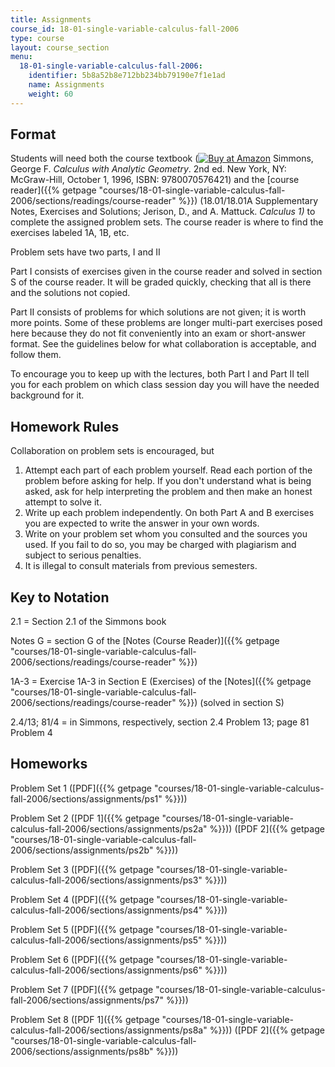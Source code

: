 ```yaml
---
title: Assignments
course_id: 18-01-single-variable-calculus-fall-2006
type: course
layout: course_section
menu:
  18-01-single-variable-calculus-fall-2006:
    identifier: 5b8a52b8e712bb234bb79190e7f1e1ad
    name: Assignments
    weight: 60
---
```


Format
------

Students will need both the course textbook ([![Buy at Amazon](/images/a_logo_17.gif)](http://www.amazon.com/exec/obidos/ASIN/0070576424/ref=nosim/mitopencourse-20) Simmons, George F. _Calculus with Analytic Geometry_. 2nd ed. New York, NY: McGraw-Hill, October 1, 1996, ISBN: 9780070576421) and the [course reader]({{% getpage "courses/18-01-single-variable-calculus-fall-2006/sections/readings/course-reader" %}}) (18.01/18.01A Supplementary Notes, Exercises and Solutions; Jerison, D., and A. Mattuck. _Calculus 1)_ to complete the assigned problem sets. The course reader is where to find the exercises labeled 1A, 1B, etc.

Problem sets have two parts, I and II

Part I consists of exercises given in the course reader and solved in section S of the course reader. It will be graded quickly, checking that all is there and the solutions not copied.

Part II consists of problems for which solutions are not given; it is worth more points. Some of these problems are longer multi-part exercises posed here because they do not fit conveniently into an exam or short-answer format. See the guidelines below for what collaboration is acceptable, and follow them.

To encourage you to keep up with the lectures, both Part I and Part II tell you for each problem on which class session day you will have the needed background for it.

Homework Rules
--------------

Collaboration on problem sets is encouraged, but

1.  Attempt each part of each problem yourself. Read each portion of the problem before asking for help. If you don't understand what is being asked, ask for help interpreting the problem and then make an honest attempt to solve it.
2.  Write up each problem independently. On both Part A and B exercises you are expected to write the answer in your own words.
3.  Write on your problem set whom you consulted and the sources you used. If you fail to do so, you may be charged with plagiarism and subject to serious penalties.
4.  It is illegal to consult materials from previous semesters.

Key to Notation
---------------

2.1 = Section 2.1 of the Simmons book

Notes G = section G of the [Notes (Course Reader)]({{% getpage "courses/18-01-single-variable-calculus-fall-2006/sections/readings/course-reader" %}})

1A-3 = Exercise 1A-3 in Section E (Exercises) of the [Notes]({{% getpage "courses/18-01-single-variable-calculus-fall-2006/sections/readings/course-reader" %}}) (solved in section S)

2.4/13; 81/4 = in Simmons, respectively, section 2.4 Problem 13; page 81 Problem 4

Homeworks
---------

Problem Set 1 ([PDF]({{% getpage "courses/18-01-single-variable-calculus-fall-2006/sections/assignments/ps1" %}}))

Problem Set 2 ([PDF 1]({{% getpage "courses/18-01-single-variable-calculus-fall-2006/sections/assignments/ps2a" %}})) ([PDF 2]({{% getpage "courses/18-01-single-variable-calculus-fall-2006/sections/assignments/ps2b" %}}))

Problem Set 3 ([PDF]({{% getpage "courses/18-01-single-variable-calculus-fall-2006/sections/assignments/ps3" %}}))

Problem Set 4 ([PDF]({{% getpage "courses/18-01-single-variable-calculus-fall-2006/sections/assignments/ps4" %}}))

Problem Set 5 ([PDF]({{% getpage "courses/18-01-single-variable-calculus-fall-2006/sections/assignments/ps5" %}}))

Problem Set 6 ([PDF]({{% getpage "courses/18-01-single-variable-calculus-fall-2006/sections/assignments/ps6" %}}))

Problem Set 7 ([PDF]({{% getpage "courses/18-01-single-variable-calculus-fall-2006/sections/assignments/ps7" %}}))

Problem Set 8 ([PDF 1]({{% getpage "courses/18-01-single-variable-calculus-fall-2006/sections/assignments/ps8a" %}})) ([PDF 2]({{% getpage "courses/18-01-single-variable-calculus-fall-2006/sections/assignments/ps8b" %}}))